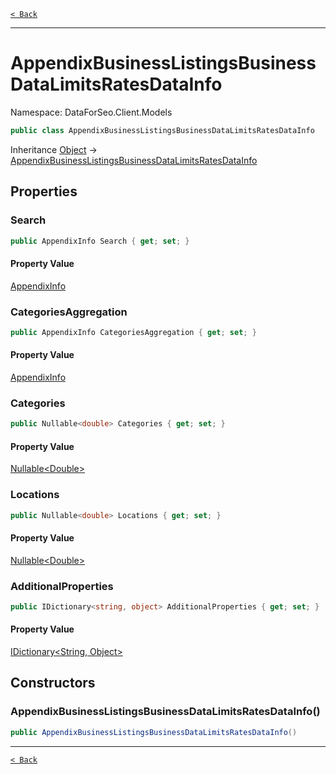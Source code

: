 [`< Back`](./)

---

# AppendixBusinessListingsBusinessDataLimitsRatesDataInfo

Namespace: DataForSeo.Client.Models

```csharp
public class AppendixBusinessListingsBusinessDataLimitsRatesDataInfo
```

Inheritance [Object](https://docs.microsoft.com/en-us/dotnet/api/system.object) → [AppendixBusinessListingsBusinessDataLimitsRatesDataInfo](./dataforseo.client.models.appendixbusinesslistingsbusinessdatalimitsratesdatainfo)

## Properties

### **Search**

```csharp
public AppendixInfo Search { get; set; }
```

#### Property Value

[AppendixInfo](./dataforseo.client.models.appendixinfo)<br>

### **CategoriesAggregation**

```csharp
public AppendixInfo CategoriesAggregation { get; set; }
```

#### Property Value

[AppendixInfo](./dataforseo.client.models.appendixinfo)<br>

### **Categories**

```csharp
public Nullable<double> Categories { get; set; }
```

#### Property Value

[Nullable&lt;Double&gt;](https://docs.microsoft.com/en-us/dotnet/api/system.nullable-1)<br>

### **Locations**

```csharp
public Nullable<double> Locations { get; set; }
```

#### Property Value

[Nullable&lt;Double&gt;](https://docs.microsoft.com/en-us/dotnet/api/system.nullable-1)<br>

### **AdditionalProperties**

```csharp
public IDictionary<string, object> AdditionalProperties { get; set; }
```

#### Property Value

[IDictionary&lt;String, Object&gt;](https://docs.microsoft.com/en-us/dotnet/api/system.collections.generic.idictionary-2)<br>

## Constructors

### **AppendixBusinessListingsBusinessDataLimitsRatesDataInfo()**

```csharp
public AppendixBusinessListingsBusinessDataLimitsRatesDataInfo()
```

---

[`< Back`](./)
